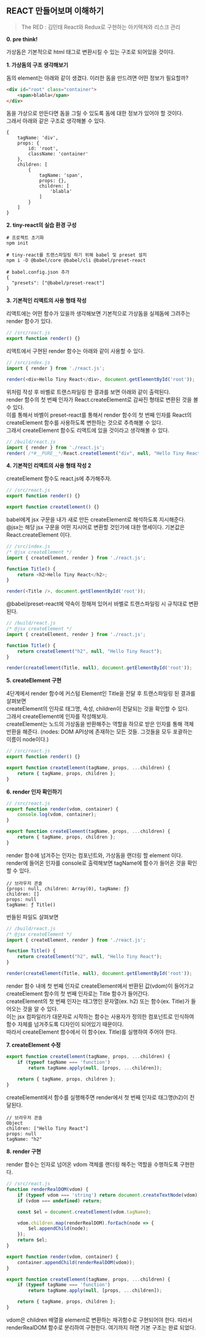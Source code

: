 ## REACT 만들어보며 이해하기
> The RED : 김민태 React와 Redux로 구현하는 아키텍쳐와 리스크 관리

**0. pre think!**

가상돔은 기본적으로 html 태그로 변환시킬 수 있는 구조로 되어있을 것이다.

**1. 가상돔의 구조 생각해보기**

돔의 element는 아래와 같이 생겼다.
이러한 돔을 만드려면 어떤 정보가 필요할까?
```html
<div id="root" class="container">
    <span>blabla</span>
</div>
```

돔을 가상으로 만든다면 돔을 그릴 수 있도록 돔에 대한 정보가 있어야 할 것이다. </br>
그래서 아래와 같은 구조로 생각해볼 수 있다.
```
{
    tagName: 'div',
    props: {
        id: 'root',
        className: 'container'
    },
    children: [
        {
            tagName: 'span',
            props: {},
            children: [
                'blabla'
            ]
        }
    ]
}
```

**2. tiny-react의 실습 환경 구성**

```shell
# 프로젝트 초기화
npm init

# tiny-react를 트랜스파일링 하기 위해 babel 및 preset 설치
npm i -D @babel/core @babel/cli @babel/preset-react

# babel.config.json 추가
{
  "presets": ["@babel/preset-react"]
}
```

**3.  기본적인 리액트의 사용 형태 작성**

리액트에는 어떤 함수가 있을까 생각해보면 기본적으로 가상돔을 실제돔에 그려주는 render 함수가 있다.

```javascript
// /src/react.js
export function render() {}
```

리액트에서 구현된 render 함수는 아래와 같이 사용할 수 있다.
```javascript
// /src/index.js
import { render } from './react.js';

render(<div>Hello Tiny React</div>, document.getElementById('root'));
```

위처럼 작성 후 바벨로 트랜스파일링 한 결과를 보면 아래와 같이 출력된다.</br>
render 함수의 첫 번째 인자가 React.createElement로 감싸진 형태로 변환된 것을 볼 수 있다.</br>
이를 통해서 바벨이 preset-react를 통해서 render 함수의 첫 번째 인자를 React의 createElement 함수를 사용하도록 변한하는 것으로 추측해볼 수 있다.</br>
그래서 createElement 함수도 리액트에 있을 것이라고 생각해볼 수 있다.
```javascript
// /build/react.js
import { render } from './react.js';
render( /*#__PURE__*/React.createElement("div", null, "Hello Tiny React"), document.getElementById('root'));
```

**4. 기본적인 리액트의 사용 형태 작성 2**

createElement 함수도 react.js에 추가해주자.
```javascript
// /src/react.js
export function render() {}

export function createElement() {}
```

babel에게 jsx 구문을 내가 새로 만든 createElement로 해석하도록 지시해준다.
@jsx는 해당 jsx 구문을 어떤 지시어로 변환할 것인가에 대한 명세이다. 기본값은 React.createElement 이다.
```javascript
// /src/index.js
/* @jsx createElement */
import { createElement, render } from './react.js';

function Title() {
    return <h2>Hello Tiny React</h2>;
}

render(<Title />, document.getElementById('root'));
```

@babel/preset-react에 약속이 정해져 있어서 바벨로 트랜스파일링 시 규칙대로 변환된다.
```javascript
// /build/react.js
/* @jsx createElement */
import { createElement, render } from './react.js';

function Title() {
    return createElement("h2", null, "Hello Tiny React");
}

render(createElement(Title, null), document.getElementById('root'));
```

**5. createElement 구현**

4단계에서 render 함수에 커스텀 Element인 Title을 전달 후 트랜스파일링 된 결과를 살펴보면<br/>
createElement의 인자로 태그명, 속성, children이 전달되는 것을 확인할 수 있다.<br/>
그래서 createElement에 인자를 작성해보자.<br/>
createElement는 노드의 가상돔을 반환해주는 역할을 하므로 받은 인자를 통해 객체 반환을 해준다.
(nodes: DOM API상에 존재하는 모든 것들. 그것들을 모두 포괄하는 이름이 node이다.)
```javascript
// /src/react.js
export function render() {}

export function createElement(tagName, props, ...children) {
    return { tagName, props, children };
}
```

**6. render 인자 확인하기**

```javascript
// /src/react.js
export function render(vdom, container) {
    console.log(vdom, container);
}

export function createElement(tagName, props, ...children) {
    return { tagName, props, children };
}

```
render 함수에 넘겨주는 인자는 컴포넌트와, 가상돔을 랜더링 할 element 이다.
render에 들어온 인자를 console로 출력해보면 tagName에 함수가 들어온 것을 확인 할 수 있다.

```
// 브라우저 콘솔
{props: null, children: Array(0), tagName: ƒ}
children: []
props: null
tagName: ƒ Title()
```

번들된 파일도 살펴보면
```javascript
// /build/react.js
/* @jsx createElement */
import { createElement, render } from './react.js';

function Title() {
    return createElement("h2", null, "Hello Tiny React");
}

render(createElement(Title, null), document.getElementById('root'));
```
render 함수 내에 첫 번째 인자로 createElement에서 반환된 값(vdom)이 들어가고 createElement 함수의 첫 번째 인자로는 Title 함수가 들어간다.<br/>
createElement의 첫 번째 인자는 태그명인 문자열(ex. h2) 또는 함수(ex. Title)가 들어오는 것을 알 수 있다.<br/>
이는 jsx 컴파일러가 대문자로 시작하는 함수는 사용자가 정의한 컴포넌트로 인식하여 함수 자체를 넘겨주도록 디자인이 되어있기 때문이다.<br/>
따라서 createElement 함수에서 이 함수(ex. Title)를 실행하여 주어야 한다.

**7. createElement 수정**

```javascript
export function createElement(tagName, props, ...children) {
    if (typeof tagName === 'function')
        return tagName.apply(null, [props, ...children]);
    
    return { tagName, props, children };
}
```
createElement에서 함수를 실행해주면 render에서 첫 번째 인자로 태그명(h2)이 전달된다.

```
// 브라우저 콘솔
Object
children: ["Hello Tiny React"]
props: null
tagName: "h2"
```

**8. render 구현**

render 함수는 인자로 넘어온 vdom 객체를 랜더링 해주는 역할을 수행하도록 구현한다.
```javascript
// /src/react.js
function renderRealDOM(vdom) {
    if (typeof vdom === 'string') return document.createTextNode(vdom);
    if (vdom === undefined) return;

    const $el = document.createElement(vdom.tagName);

    vdom.children.map(renderRealDOM).forEach(node => {
        $el.appendChild(node);
    });
    return $el;
}

export function render(vdom, container) {
    container.appendChild(renderRealDOM(vdom));
}

export function createElement(tagName, props, ...children) {
    if (typeof tagName === 'function')
        return tagName.apply(null, [props, ...children]);

    return { tagName, props, children };
}
```
vdom은 children 배열을 element로 변환하는 재귀함수로 구현되어야 한다. 따라서 renderRealDOM 함수로 분리하여 구현한다.
여기까지 하면 기본 구조는 완료 되었다.
